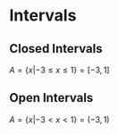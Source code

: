 # Intervals

## Closed Intervals

$A = \{x|-3 \leq x \leq 1\} = [-3, 1]$

## Open Intervals

$A = \{x|-3 < x < 1\} = (-3, 1)$

